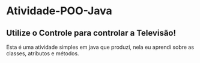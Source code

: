 # Atividade-POO-Java
## Utilize o Controle para controlar a Televisão!
Esta é uma atividade simples em java que produzi, nela eu aprendi sobre as classes, atributos e métodos.
